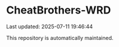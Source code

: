 # CheatBrothers-WRD

Last updated: 2025-07-11 19:46:44

This repository is automatically maintained.
